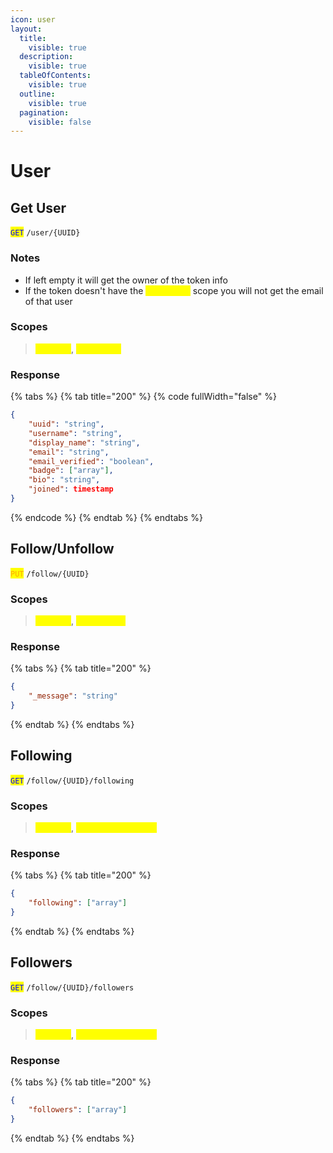 ```yaml
---
icon: user
layout:
  title:
    visible: true
  description:
    visible: true
  tableOfContents:
    visible: true
  outline:
    visible: true
  pagination:
    visible: false
---
```


# User

## Get User

<mark style="color:blue;">`GET`</mark> `/user/{UUID}`

### Notes

* If left empty it will get the owner of the token info
* If the token doesn't have the <mark style="color:yellow;">`user.email`</mark> scope you will not get the email of that user

### Scopes

> <mark style="color:yellow;">`user.get`</mark>, <mark style="color:yellow;">`user.email`</mark>

### Response

{% tabs %}
{% tab title="200" %}
{% code fullWidth="false" %}
```json
{
    "uuid": "string",
    "username": "string",
    "display_name": "string",
    "email": "string",
    "email_verified": "boolean",
    "badge": ["array"],
    "bio": "string",
    "joined": timestamp
}
```
{% endcode %}
{% endtab %}
{% endtabs %}

## Follow/Unfollow

<mark style="color:orange;">`PUT`</mark> `/follow/{UUID}`

### Scopes

> <mark style="color:yellow;">`user.get`</mark>, <mark style="color:yellow;">`user.follow`</mark>

### Response

{% tabs %}
{% tab title="200" %}
```json
{
    "_message": "string"
}
```
{% endtab %}
{% endtabs %}

## Following

<mark style="color:blue;">`GET`</mark> `/follow/{UUID}/following`

### Scopes

> <mark style="color:yellow;">`user.get`</mark>, <mark style="color:yellow;">`user.following.get`</mark>

### Response

{% tabs %}
{% tab title="200" %}
```json
{
    "following": ["array"]
}
```
{% endtab %}
{% endtabs %}

## Followers

<mark style="color:blue;">`GET`</mark> `/follow/{UUID}/followers`

### Scopes

> <mark style="color:yellow;">`user.get`</mark>, <mark style="color:yellow;">`user.followers.get`</mark>

### Response

{% tabs %}
{% tab title="200" %}
```json
{
    "followers": ["array"]
}
```
{% endtab %}
{% endtabs %}
